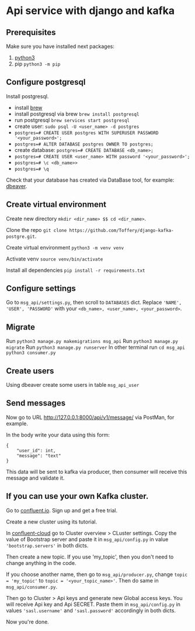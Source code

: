 # Api service with django and kafka

## Prerequisites

Make sure you have installed next packages:
1. [python3](https://www.python.org/downloads/)
2. pip `python3 -m pip`

## Configure postgresql

Install postgresql.

- install [brew](https://brew.sh/)
- install postgresql via brew `brew install postgresql`
- run postgresql `brew services start postgresql`
- create user: `sudo psql -U <user_name> -d postgres`
- `postgres=# CREATE USER postgres WITH SUPERUSER PASSWORD '<your_password>';`
- `postgres=# ALTER DATABASE postgres OWNER TO postgres;`
- create database: `postgres=# CREATE DATABASE <db_name>;`
- `postgres=# CREATE USER <user_name> WITH password '<your_password>';`
- `postgres=# \c <db_name>>`
- `postgres=# \q`

Check that your database has created via DataBase tool, for example: [dbeaver](https://dbeaver.io/).

## Create virtual environment

Create new directory `mkdir <dir_name> $$ cd <dir_name>`.

Clone the repo `git clone https://github.com/Toffery/django-kafka-postgre.git`.

Create virtual environment `python3 -m venv venv`

Activate venv `source venv/bin/activate`

Install all dependencies `pip install -r requirements.txt`

## Configure settings

Go to `msg_api/settings.py`, then scroll to `DATABASES` dict. 
Replace `'NAME', 'USER', 'PASSWORD'` with your `<db_name>, <user_name>, <your_password>`.

## Migrate

Run `python3 manage.py makemigrations msg_api`
Run `python3 manage.py migrate`
Run `python3 manage.py runserver`
In other terminal run `cd msg_api` `python3 consumer.py`

## Create users

Using dbeaver create some users in table `msg_api_user`

## Send messages

Now go to URL http://127.0.0.1:8000/api/v1/message/ via PostMan, for example.

In the body write your data using this form:

    {
        "user_id": int,
        "message": "text"
    }

This data will be sent to kafka via producer, 
then consumer will receive this message and validate it.

## If you can use your own Kafka cluster.

Go to [confluent.io](https://www.confluent.io/).
Sign up and get a free trial.

Create a new cluster using its tutorial.

In [confluent-cloud](https://confluent.cloud/) go to Cluster overview > CLuster settings. 
Copy the value of Bootstrap server and paste it in `msg_api/config.py` 
in value `'bootstrap.servers'` in both dicts.

Then create a new topic. If you use 'my_topic', then you don't need to change anything in the code.

If you choose another name, then go to `msg_api/producer.py`, change `topic = 'my_topic'`
to `topic = '<your_topic_name>'`. Then do same in `msg_api/consumer.py`.

Then go to Cluster > Api keys and generate new Global access keys. 
You will receive Api key and Api SECRET. Paste them in `msg_api/config.py` in values
`'sasl.username'` and `'sasl.password'` accordingly in both dicts.

Now you're done.




